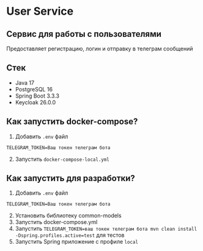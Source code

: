 # User Service

## Сервис для работы с пользователями

Предоставляет регистрацию, логин и отправку в телеграм сообщений

## Стек

- Java 17
- PostgreSQL 16
- Spring Boot 3.3.3
- Keycloak 26.0.0

## Как запустить docker-compose?

1) Добавить `.env` файл

```
TELEGRAM_TOKEN=Ваш токен телеграм бота
```

2) Запустить `docker-compose-local.yml`

## Как запустить для разработки?

1) Добавить `.env` файл

```
TELEGRAM_TOKEN=Ваш токен телеграм бота
```

2) Установить библиотеку common-models
3) Запустить docker-compose.yml
4) Запустить `TELEGRAM_TOKEN=ваш токен телеграм бота mvn clean install -Dspring.profiles.active=test` для тестов
5) Запустить Spring приложение с профиле `local`

